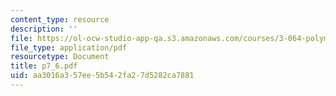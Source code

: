 ```yaml
---
content_type: resource
description: ''
file: https://ol-ocw-studio-app-qa.s3.amazonaws.com/courses/3-064-polymer-engineering-fall-2003/aa3016a357ee5b542fa27d5282ca7881_p7_6.pdf
file_type: application/pdf
resourcetype: Document
title: p7_6.pdf
uid: aa3016a3-57ee-5b54-2fa2-7d5282ca7881
---
```

